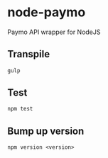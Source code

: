 # node-paymo

Paymo API wrapper for NodeJS

## Transpile

```bash
gulp
```

## Test

```bash
npm test
```

## Bump up version

```
npm version <version>
```

